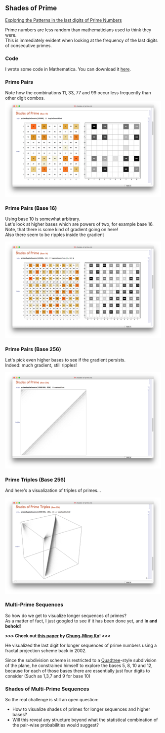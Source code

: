 ## Shades of Prime

[Exploring the Patterns in the last digits of Prime Numbers](http://www.nature.com/news/peculiar-pattern-found-in-random-prime-numbers-1.19550)

Prime numbers are less random than mathematicians used to think they were.  
This is immediately evident when looking at the frequency of the last digits of consecutive primes.

### Code

I wrote some code in Mathematica. You can download it [here](shades-of-prime.m).

### Prime Pairs

Note how the combinations 11, 33, 77 and 99 occur less frequently than other digit combos.  
![](shades-of-prime-2.png)

### Prime Pairs (Base 16)

Using base 10 is somewhat arbitrary.  
Let's look at higher bases which are powers of two, for example base 16.
Note, that there is some kind of gradient going on here!  
Also there seem to be ripples inside the gradient

![](shades-of-prime-3.png)

### Prime Pairs (Base 256)

Let's pick even higher bases to see if the gradient persists.  
Indeed: much gradient, still ripples!

![](shades-of-prime-4.png)


### Prime Triples (Base 256)

And here's a visualization of triples of primes...

![](shades-of-prime-5.png)


### Multi-Prime Sequences

So how do we get to visualize longer sequences of primes?  
As a matter of fact, I just googled to see if it has been done yet, and **lo and behold**!

**>>> Check out [this paper](http://www.sciencedirect.com/science/article/pii/S0960077901001357) by [Chung-Ming Ko](http://www.astro.ncu.edu.tw/old_www/index_e.shtml?p=iancu/people/faculty/ko_cm.html)! <<<**

He visualized the last digit for longer sequences of prime numbers using a fractal projection scheme back in 2002.

Since the subdivision scheme is restricted to a [Quadtree](https://de.wikipedia.org/wiki/Quadtree)-style subdivision of the plane, he constrained himself to explore the bases 5, 8, 10 and 12, because for each of those bases there are essentially just four digits to consider
(Such as 1,3,7 and 9 for base 10)


### Shades of Multi-Prime Sequences

So the real challenge is still an open question:

* How to visualize shades of primes for longer sequences and higher bases?
* Will this reveal any structure beyond what the statistical combination of the pair-wise probabilities would suggest?
